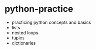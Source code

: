 # python-practice
* practicing python concepts and basics
* lists
* nested loops
* tuples
* dictionaries
